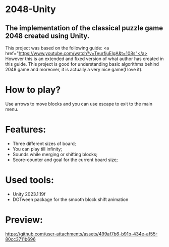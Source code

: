# 2048-Unity

## The implementation of the classical puzzle game 2048 created using Unity.

This project was based on the following guide: <a href="https://www.youtube.com/watch?v=TeurfjuEIgA&t=108s"</a>
However this is an extended and fixed version of what author has created in this guide. This project is good for understanding basic algorithms behind 2048 game and moreover, it is actually a very nice game(I love it). 

# How to play?
Use arrows to move blocks and you can use escape to exit to the main menu.

# Features:
* Three different sizes of board;
* You can play till infinity;
* Sounds while merging or shifting blocks;
* Score-counter and goal for the current board size;

# Used tools:
* Unity 2023.1.19f
* DOTween package for the smooth block shift animation


# Preview:

https://github.com/user-attachments/assets/499af7b6-b91b-434e-af55-80cc3711b696

